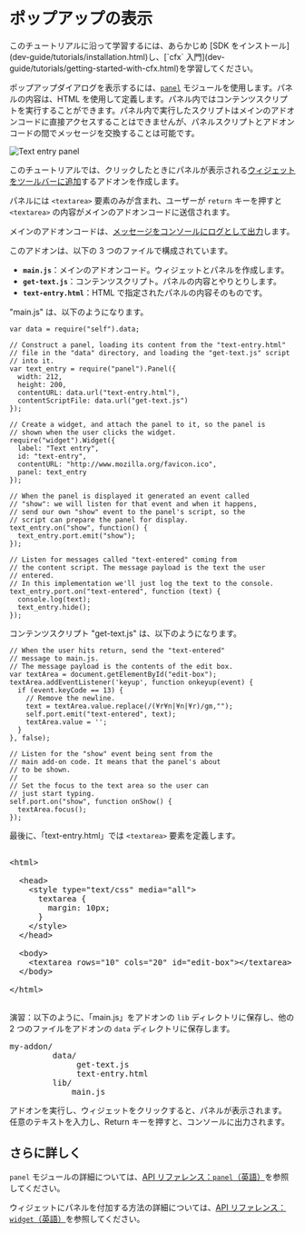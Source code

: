 <!-- This Source Code Form is subject to the terms of the Mozilla Public
   - License, v. 2.0. If a copy of the MPL was not distributed with this
   - file, You can obtain one at http://mozilla.org/MPL/2.0/. -->

# ポップアップの表示 #

<span class="aside">
このチュートリアルに沿って学習するには、あらかじめ [SDK をインストール](dev-guide/tutorials/installation.html)し、[`cfx` 入門](dev-guide/tutorials/getting-started-with-cfx.html)を学習してください。
</span>

ポップアップダイアログを表示するには、[`panel`](packages/addon-kit/panel.html) モジュールを使用します。パネルの内容は、HTML を使用して定義します。パネル内ではコンテンツスクリプトを実行することができます。パネル内で実行したスクリプトはメインのアドオンコードに直接アクセスすることはできませんが、パネルスクリプトとアドオンコードの間でメッセージを交換することは可能です。

<img class="image-right" src="static-files/media/screenshots/text-entry-panel.png"
alt="Text entry panel">

このチュートリアルでは、クリックしたときにパネルが表示される[ウィジェットをツールバーに追加](dev-guide/tutorials/adding-toolbar-button.html)するアドオンを作成します。

パネルには `<textarea>` 要素のみが含まれ、ユーザーが `return` キーを押すと `<textarea>` の内容がメインのアドオンコードに送信されます。

メインのアドオンコードは、[メッセージをコンソールにログとして出力](dev-guide/tutorials/logging.html)します。

このアドオンは、以下の 3 つのファイルで構成されています。 

* **`main.js`**：メインのアドオンコード。ウィジェットとパネルを作成します。
* **`get-text.js`**：コンテンツスクリプト。パネルの内容とやりとりします。
* **`text-entry.html`**：HTML で指定されたパネルの内容そのものです。

<div style="clear:both"></div>

"main.js" は、以下のようになります。

    var data = require("self").data;

    // Construct a panel, loading its content from the "text-entry.html"
    // file in the "data" directory, and loading the "get-text.js" script
    // into it.
    var text_entry = require("panel").Panel({
      width: 212,
      height: 200,
      contentURL: data.url("text-entry.html"),
      contentScriptFile: data.url("get-text.js")
    });

    // Create a widget, and attach the panel to it, so the panel is
    // shown when the user clicks the widget.
    require("widget").Widget({
      label: "Text entry",
      id: "text-entry",
      contentURL: "http://www.mozilla.org/favicon.ico",
      panel: text_entry
    });

    // When the panel is displayed it generated an event called
    // "show": we will listen for that event and when it happens,
    // send our own "show" event to the panel's script, so the
    // script can prepare the panel for display.
    text_entry.on("show", function() {
      text_entry.port.emit("show");
    });

    // Listen for messages called "text-entered" coming from
    // the content script. The message payload is the text the user
    // entered.
    // In this implementation we'll just log the text to the console.
    text_entry.port.on("text-entered", function (text) {
      console.log(text);
      text_entry.hide();
    });

コンテンツスクリプト "get-text.js" は、以下のようになります。

    // When the user hits return, send the "text-entered"
    // message to main.js.
    // The message payload is the contents of the edit box.
    var textArea = document.getElementById("edit-box");
    textArea.addEventListener('keyup', function onkeyup(event) {
      if (event.keyCode == 13) {
        // Remove the newline.
        text = textArea.value.replace(/(¥r¥n|¥n|¥r)/gm,"");
        self.port.emit("text-entered", text);
        textArea.value = '';
      }
    }, false);

    // Listen for the "show" event being sent from the
    // main add-on code. It means that the panel's about
    // to be shown.
    //
    // Set the focus to the text area so the user can
    // just start typing.
    self.port.on("show", function onShow() {
      textArea.focus();
    });

最後に、「text-entry.html」では `<textarea>` 要素を定義します。

<pre class="brush: html">

&lt;html&gt;

  &lt;head&gt;
    &lt;style type="text/css" media="all"&gt;
      textarea {
        margin: 10px;
      }
    &lt;/style&gt;
  &lt;/head&gt;

  &lt;body&gt;
    &lt;textarea rows="10" cols="20" id="edit-box">&lt;/textarea&gt;
  &lt;/body&gt;

&lt;/html&gt;

</pre>

演習：以下のように、「main.js」をアドオンの `lib` ディレクトリに保存し、他の 2 つのファイルをアドオンの `data` ディレクトリに保存します。

<pre>
my-addon/
         data/
              get-text.js
              text-entry.html
         lib/
             main.js
</pre>

アドオンを実行し、ウィジェットをクリックすると、パネルが表示されます。
任意のテキストを入力し、Return キーを押すと、コンソールに出力されます。

## さらに詳しく ##

`panel` モジュールの詳細については、[API リファレンス：`panel`（英語）](packages/addon-kit/panel.html)を参照してください。

ウィジェットにパネルを付加する方法の詳細については、[API リファレンス：`widget`（英語）](packages/addon-kit/widget.html)を参照してください。

